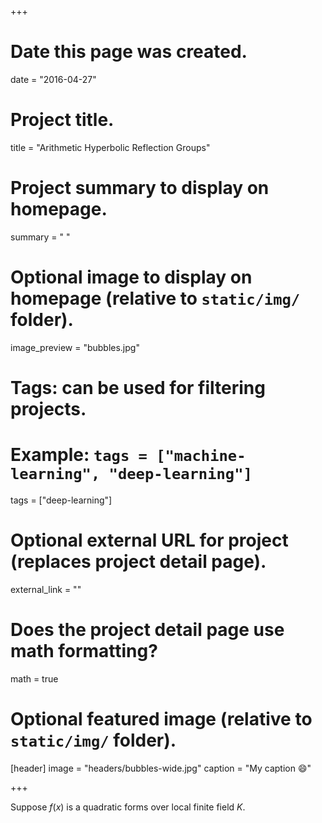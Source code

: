 +++
# Date this page was created.
date = "2016-04-27"

# Project title.
title = "Arithmetic Hyperbolic Reflection Groups"

# Project summary to display on homepage.
summary = " "

# Optional image to display on homepage (relative to `static/img/` folder).
image_preview = "bubbles.jpg"

# Tags: can be used for filtering projects.
# Example: `tags = ["machine-learning", "deep-learning"]`
tags = ["deep-learning"]

# Optional external URL for project (replaces project detail page).
external_link = ""

# Does the project detail page use math formatting?
math = true

# Optional featured image (relative to `static/img/` folder).
[header]
image = "headers/bubbles-wide.jpg"
caption = "My caption :smile:"

+++

Suppose $f(x)$ is a quadratic forms over local finite field $K$.
